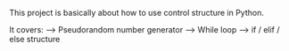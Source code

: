 This project is basically about how to use control structure in Python.

It covers:
--> Pseudorandom number generator
--> While loop
--> if / elif / else structure
